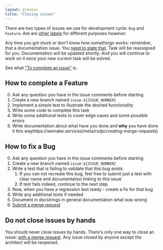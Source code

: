 ```yaml
---
layout: process
title: "Closing issues"
---
```


There are two types of issues we use for development cycle: `Bug` and `Feature`. Are are [other labels](https://wemake.services/meta/rsdp/configuring-new-gitlab-project#configuring-issue-labels) for different purposes however.

Any time you got stuck or don't know how somethings works: remember, that a documentation issue.
You [need to state that](https://wemake.services/meta/rsdp/how-tasks-are-assigned#i-can-not-find-any-information-in-any-of-these-sources). Task will be reassigned for you. Documentation will be updated shortly. And you will continue to work on it once your new current task will be solved.

See what ["To complete an issue"](https://wemake.services/meta/rsdp/definition-of-done) is.


## How to complete a Feature

0. Ask any question you have in the issue comments before starting
1. Create a new branch named `issue-${ISSUE_NUMBER}`
2. Implement a simple test to illustrate the desired functionality
3. Write some code to complete this task
4. Write some additional tests to cover edge cases and some possible errors
5. Write documentation about what have you done and **why** you have done it this wayhttps://wemake.services/meta/rsdp/creating-merge-requests)


## How to fix a Bug

0. Ask any question you have in the issue comments before starting
1. Create a new branch named `issue-${ISSUE_NUMBER}`
2. Write a test that is failing to validate that this bug exists
    1. If you can not recreate this bug, feel free to submit just a test with clear name and documentation linking to this issue
    2. If test fails indeed, continue to the next step
3. Now, when you have a regression test ready - create a fix for that bug
4. Write any additional tests if needed
5. Document in docstrings in general documentation what was wrong
6. [Submit a merge request](https://wemake.services/meta/rsdp/creating-merge-requests)


## Do not close issues by hands

You should never close issues by hands.
There's only one way to close an issue: [with a merge request](https://wemake.services/meta/rsdp/creating-merge-requests#issues).
Any issue closed by anyone except the architect will be reopened.
